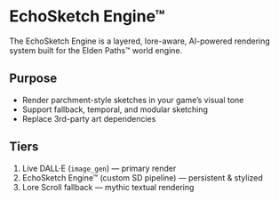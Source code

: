 # EchoSketch Engine™

The EchoSketch Engine is a layered, lore-aware, AI-powered rendering system built for the Elden Paths™ world engine.

## Purpose
- Render parchment-style sketches in your game’s visual tone
- Support fallback, temporal, and modular sketching
- Replace 3rd-party art dependencies

## Tiers
1. Live DALL·E (`image_gen`) — primary render
2. EchoSketch Engine™ (custom SD pipeline) — persistent & stylized
3. Lore Scroll fallback — mythic textual rendering